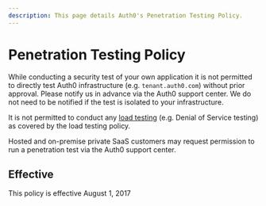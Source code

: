 ```yaml
---
description: This page details Auth0's Penetration Testing Policy.
---
```


# Penetration Testing Policy

While conducting a security test of your own application it is not permitted to directly test Auth0 infrastructure (e.g. `tenant.auth0.com`) without prior approval. Please notify us in advance via the Auth0 support center. We do not need to be notified if the test is isolated to your infrastructure.

It is not permitted to conduct any [load testing](https://auth0.com/docs/policies/load-testing) (e.g. Denial of Service testing) as covered by the load testing policy.

Hosted and on-premise private SaaS customers may request permission to run a penetration test via the Auth0 support center.


## Effective

This policy is effective August 1, 2017






